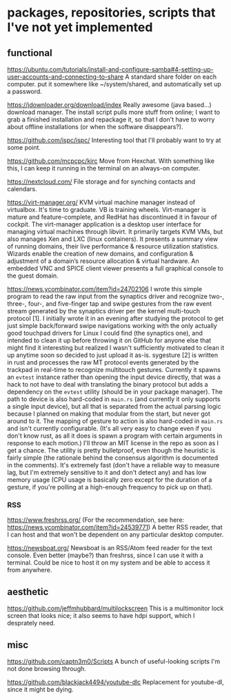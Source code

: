 # packages, repositories, scripts that I've not yet implemented

## functional

https://ubuntu.com/tutorials/install-and-configure-samba#4-setting-up-user-accounts-and-connecting-to-share A standard share folder on each computer. put it somewhere like ~/system/shared, and automatically set up a password.

https://jdownloader.org/download/index Really awesome (java based...) download manager. The install script pulls more stuff from online; I want to grab a finished installation and repackage it, so that I don't have to worry about offline installations (or when the software disappears?).

https://github.com/ispc/ispc/ Interesting tool that I'll probably want to try at some point.

https://github.com/mcpcpc/kirc Move from Hexchat. With something like this, I can keep it running in the terminal on an always-on computer.

https://nextcloud.com/ File storage and for synching contacts and calendars.

https://virt-manager.org/ KVM virtual machine manager instead of virtualbox. It's time to graduate. VB is training wheels. Virt-manager is mature and feature-complete, and RedHat has discontinued it in favour of cockpit. The virt-manager application is a desktop user interface for managing virtual machines through libvirt. It primarily targets KVM VMs, but also manages Xen and LXC (linux containers). It presents a summary view of running domains, their live performance & resource utilization statistics. Wizards enable the creation of new domains, and configuration & adjustment of a domain’s resource allocation & virtual hardware. An embedded VNC and SPICE client viewer presents a full graphical console to the guest domain.

https://news.ycombinator.com/item?id=24702106 I wrote this simple program to read the raw input from the synaptics driver and recognize two-, three-, four-, and five-finger tap and swipe gestures from the raw event stream generated by the synaptics driver per the kernel multi-touch protocol [1]. I initially wrote it in an evening after studying the protocol to get just simple back/forward swipe navigations working with the only actually good touchpad drivers for Linux I could find (the synaptics one), and intended to clean it up before throwing it on GitHub for anyone else that might find it interesting but realized I wasn't sufficiently motivated to clean it up anytime soon so decided to just upload it as-is.  sygesture [2] is written in rust and processes the raw MT protocol events generated by the trackpad in real-time to recognize multitouch gestures. Currently it spawns an `evtest` instance rather than opening the input device directly, that was a hack to not have to deal with translating the binary protocol but adds a dependency on the `evtest` utility (should be in your package manager). The path to device is also hard-coded in `main.rs` (and currently it only supports a single input device), but all that is separated from the actual parsing logic because I planned on making that modular from the start, but never got around to it. The mapping of gesture to action is also hard-coded in `main.rs` and isn't currently configurable. (It's all very easy to change even if you don't know rust, as all it does is spawn a program with certain arguments in response to each motion.) I'll throw an MIT license in the repo as soon as I get a chance. The utility is pretty bulletproof, even though the heuristic is fairly simple (the rationale behind the consensus algorithm is documented in the comments). It's extremely fast (don't have a reliable way to measure lag, but I'm extremely sensitive to it and don't detect any) and has low memory usage (CPU usage is basically zero except for the duration of a gesture, if you're polling at a high-enough frequency to pick up on that).

### RSS

https://www.freshrss.org/ (For the recommendation, see here: https://news.ycombinator.com/item?id=24539771) A better RSS reader, that I can host and that won't be dependent on any particular desktop computer.

https://newsboat.org/ Newsboat is an RSS/Atom feed reader for the text console. Even better (maybe?) than freshrss, since I can use it with a terminal. Could be nice to host it on my system and be able to access it from anywhere.

## aesthetic

https://github.com/jeffmhubbard/multilockscreen This is a multimonitor lock screen that looks nice; it also seems to have hdpi support, which I desprately need. 

## misc

https://github.com/captn3m0/Scripts A bunch of useful-looking scripts I'm not done browsing through.

https://github.com/blackjack4494/youtube-dlc Replacement for youtube-dl, since it might be dying.
